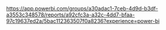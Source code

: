 https://app.powerbi.com/groups/a30adac1-7ceb-4d9d-b3df-a3553c348578/reports/a92cfc3a-a32c-4dd7-bfaa-97c19637ed2a/5bac112363507f0a8236?experience=power-bi
